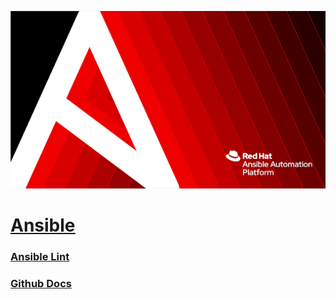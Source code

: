 ![inage alt](https://github.com/josh-butler93/ansible/blob/986c18c1cafca3a942c707745b99d0e8e39e77e8/Setup/ansible.png)
# <ins>[Ansible](https://docs.ansible.com/ansible/latest/playbook_guide/playbooks_intro.html#ansible-pull)</ins>
### [Ansible Lint](https://ansible.readthedocs.io/projects/lint/)
### [Github Docs](https://docs.github.com/en/get-started/writing-on-github/getting-started-with-writing-and-formatting-on-github/basic-writing-and-formatting-syntax)
